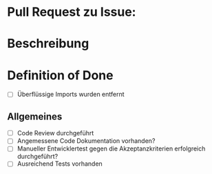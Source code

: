 # Pull Request zu Issue: 

<!-- Hier Referenz zu related Issue -->

# Beschreibung

<!-- Falls noch etwas gesagt werden sollte, z.B. "Als Entwickler habe ich bewusst auf Punkt XY verzichtet, da dass und das ..." -->

# Definition of Done

- [ ] Überflüssige Imports wurden entfernt
<!-- Der Entwickler ist verantwortlich für die Einhaltung -->

## Allgemeines

- [ ] Code Review durchgeführt
- [ ] Angemessene Code Dokumentation vorhanden?
- [ ] Manueller Entwicklertest gegen die Akzeptanzkriterien erfolgreich durchgeführt?
- [ ] Ausreichend Tests vorhanden
